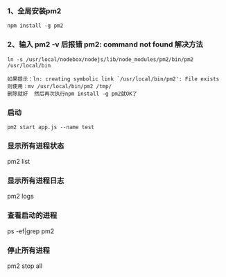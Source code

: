 ### 1、全局安装pm2
```
npm install -g pm2
```
### 2、输入 pm2 -v 后报错 pm2: command not found 解决方法
```
ln -s /usr/local/nodebox/nodejs/lib/node_modules/pm2/bin/pm2 /usr/local/bin

如果提示：ln: creating symbolic link `/usr/local/bin/pm2': File exists
则使用：mv /usr/local/bin/pm2 /tmp/ 
删除就好  然后再次执行npm install -g pm2就OK了

```
### 启动
```
pm2 start app.js --name test
```
### 显示所有进程状态

pm2 list
### 显示所有进程日志

pm2 logs
### 查看启动的进程

ps -ef|grep pm2
### 停止所有进程

pm2 stop all